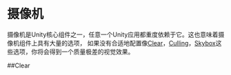 # 摄像机
摄像机是Unity核心组件之一，任意一个Unity应用都重度依赖于它。这也意味着摄像机组件上具有大量的选项，
如果没有合适地配置像[Clear](#Clear)，[Culling](#Culling)，[Skybox](#Skybox)这些选项，你将会得到一个质量极差的视觉效果。

##Clear
